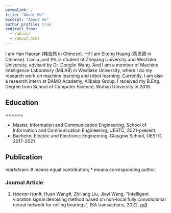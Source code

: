 ```yaml
---
permalink: /
title: "About Me"
excerpt: "About me"
author_profile: true
redirect_from: 
  - /about/
  - /about.html
---
```


I am Han Haoran (韩浩然 in Chinese). 
Hi! I am Siteng Huang (黄思腾 in Chinese). I am a joint Ph.D. student of Zhejiang University and Westlake University, advised by Dr. Donglin Wang. And I am a member of Machine Intelligence Laboratory (MiLAB) in Westlake University, where I do my research work on machine learning and robot learning. Currently, I am also a research intern at DAMO Academy, Alibaba Group. I received my B.Eng. Degree from School of Computer Science, Wuhan University in 2019.

## Education
======
- Master, Information and Communication Engineering, School of Information and Communication Engineering, UESTC, 2021-present.
- Bachelor, Electric and Electronic Engineering, Glasgow School, UESTC, 2017-2021

## Publication
*markdown*: # means equal contribution; * means corresponding author.
### Journal Article
1. *Haoran Han*#, Huan Wang#, Zhiliang Liu, Jiayi Wang, "Intelligent vibration signal denoising method based on non-local fully convolutional neural network for rolling bearings", ISA transactions, 2022. [pdf](https://doi.org/10.1016/j.isatra.2021.04.022)
